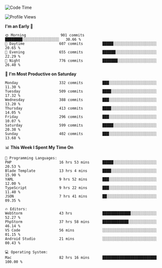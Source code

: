 <!--START_SECTION:waka-->
![Code Time](http://img.shields.io/badge/Code%20Time-2%2C027%20hrs%2022%20mins-blue)

![Profile Views](http://img.shields.io/badge/Profile%20Views-0-blue)

**I'm an Early 🐤** 

```text
🌞 Morning                901 commits         ████████░░░░░░░░░░░░░░░░░   30.66 % 
🌆 Daytime                607 commits         █████░░░░░░░░░░░░░░░░░░░░   20.65 % 
🌃 Evening                655 commits         ██████░░░░░░░░░░░░░░░░░░░   22.29 % 
🌙 Night                  776 commits         ███████░░░░░░░░░░░░░░░░░░   26.40 % 
```
📅 **I'm Most Productive on Saturday** 

```text
Monday                   332 commits         ███░░░░░░░░░░░░░░░░░░░░░░   11.30 % 
Tuesday                  509 commits         ████░░░░░░░░░░░░░░░░░░░░░   17.32 % 
Wednesday                388 commits         ███░░░░░░░░░░░░░░░░░░░░░░   13.20 % 
Thursday                 413 commits         ████░░░░░░░░░░░░░░░░░░░░░   14.05 % 
Friday                   296 commits         ███░░░░░░░░░░░░░░░░░░░░░░   10.07 % 
Saturday                 599 commits         █████░░░░░░░░░░░░░░░░░░░░   20.38 % 
Sunday                   402 commits         ███░░░░░░░░░░░░░░░░░░░░░░   13.68 % 
```


📊 **This Week I Spent My Time On** 

```text
💬 Programming Languages: 
PHP                      16 hrs 53 mins      █████░░░░░░░░░░░░░░░░░░░░   20.53 % 
Blade Template           13 hrs 4 mins       ████░░░░░░░░░░░░░░░░░░░░░   15.90 % 
YAML                     9 hrs 52 mins       ███░░░░░░░░░░░░░░░░░░░░░░   12.00 % 
TypeScript               9 hrs 22 mins       ███░░░░░░░░░░░░░░░░░░░░░░   11.40 % 
JSON                     7 hrs 41 mins       ██░░░░░░░░░░░░░░░░░░░░░░░   09.35 % 

🔥 Editors: 
WebStorm                 43 hrs              █████████████░░░░░░░░░░░░   52.27 % 
PhpStorm                 37 hrs 58 mins      ████████████░░░░░░░░░░░░░   46.14 % 
VS Code                  56 mins             ░░░░░░░░░░░░░░░░░░░░░░░░░   01.15 % 
Android Studio           21 mins             ░░░░░░░░░░░░░░░░░░░░░░░░░   00.43 % 

💻 Operating System: 
Mac                      82 hrs 16 mins      █████████████████████████   100.00 % 
```


<!--END_SECTION:waka-->
